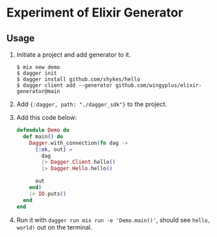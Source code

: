 # Experiment of Elixir Generator

## Usage

1. Initiate a project and add generator to it.

    ```
    $ mix new demo
    $ dagger init
    $ dagger install github.com/shykes/hello
    $ dagger client add --generator github.com/wingyplus/elixir-generator@main
    ```

2. Add `{:dagger, path: "./dagger_sdk"}` to the project.
3. Add this code below:

    ```elixir
    defmodule Demo do
      def main() do
        Dagger.with_connection(fn dag ->
          {:ok, out} =
            dag
            |> Dagger.Client.hello()
            |> Dagger.Hello.hello()

          out
        end)
        |> IO.puts()
      end
    end
    ```

4. Run it with `dagger run mix run -e 'Demo.main()'`, should see `hello, world!` out on the terminal.
